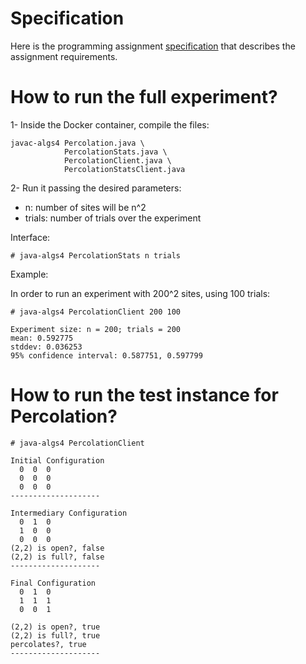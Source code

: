 # Specification
Here is the programming assignment [specification](http://coursera.cs.princeton.edu/algs4/assignments/percolation.html) that describes the assignment requirements.

# How to run the full experiment?
1- Inside the Docker container, compile the files:
```
javac-algs4 Percolation.java \
            PercolationStats.java \
            PercolationClient.java \
            PercolationStatsClient.java
```
2- Run it passing the desired parameters:
  - n: number of sites will be n^2
  - trials: number of trials over the experiment

Interface:
```
# java-algs4 PercolationStats n trials
```

Example:

In order to run an experiment with 200^2 sites, using 100 trials:
```
# java-algs4 PercolationClient 200 100

Experiment size: n = 200; trials = 200
mean: 0.592775
stddev: 0.036253
95% confidence interval: 0.587751, 0.597799
```

# How to run the test instance for Percolation?
```
# java-algs4 PercolationClient

Initial Configuration
  0  0  0
  0  0  0
  0  0  0
--------------------

Intermediary Configuration
  0  1  0
  1  0  0
  0  0  0
(2,2) is open?, false
(2,2) is full?, false
--------------------

Final Configuration
  0  1  0
  1  1  1
  0  0  1

(2,2) is open?, true
(2,2) is full?, true
percolates?, true
--------------------
```

